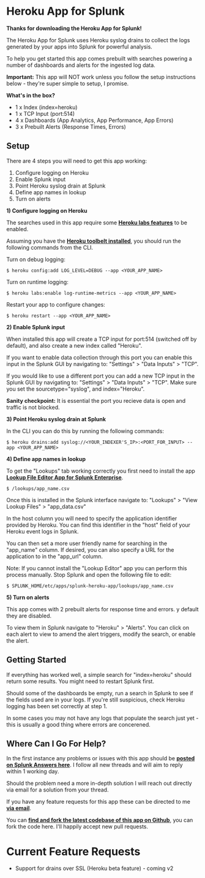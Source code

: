 # Heroku App for Splunk

**Thanks for downloading the Heroku App for Splunk!**

The Heroku App for Splunk uses Heroku syslog drains to collect the logs generated by your apps into Splunk for powerful analysis.

To help you get started this app comes prebuilt with searches powering a number of dashboards and alerts for the ingested log data.

**Important:** This app will NOT work unless you follow the setup instructions below - they're super simple to setup, I promise.

**What's in the box?**

* 1 x Index (index=heroku)
* 1 x TCP Input (port:514)
* 4 x Dashboards (App Analytics, App Performance, App Errors)
* 3 x Prebuilt Alerts (Response Times, Errors)

## Setup

There are 4 steps you will need to get this app working:

1. Configure logging on Heroku
2. Enable Splunk input
3. Point Heroku syslog drain at Splunk
4. Define app names in lookup
5. Turn on alerts

**1) Configure logging on Heroku**

The searches used in this app require some [**Heroku labs features**](https://devcenter.heroku.com/categories/labs) to be enabled.

Assuming you have the [**Heroku toolbelt installed**](https://toolbelt.heroku.com/), you should run the following commands from the CLI.

Turn on debug logging:

```$ heroku config:add LOG_LEVEL=DEBUG --app <YOUR_APP_NAME>```

Turn on runtime logging:

```$ heroku labs:enable log-runtime-metrics --app <YOUR_APP_NAME>```

Restart your app to configure changes:

```$ heroku restart --app <YOUR_APP_NAME>```

**2) Enable Splunk input**

When installed this app will create a TCP input for port:514 (switched off by default), and also create a new index called "Heroku".

If you want to enable data collection through this port you can enable this input in the Splunk GUI by navigating to: "Settings" > "Data Inputs" > "TCP".

If you would like to use a different port you can add a new TCP input in the Splunk GUI by navigating to: "Settings" > "Data Inputs" > "TCP". Make sure you set the sourcetype="syslog", and index="Heroku".

**Sanity checkpoint:** It is essential the port you recieve data is open and traffic is not blocked.

**3) Point Heroku syslog drain at Splunk**

In the CLI you can do this by running the following commands:

```$ heroku drains:add syslog://<YOUR_INDEXER'S_IP>:<PORT_FOR_INPUT> --app <YOUR_APP_NAME>```

**4) Define app names in lookup**

To get the "Lookups" tab working correctly you first need to install the app [**Lookup File Editor App for Splunk Enterprise**](https://splunkbase.splunk.com/app/1724/).

```$ /lookups/app_name.csv```

Once this is installed in the Splunk interface navigate to: "Lookups" > "View Lookup Files" > "app_data.csv"

In the host column you will need to specify the application identifier provided by Heroku. You can find this identifier in the "host" field of your Heroku event logs in Splunk.

You can then set a more user friendly name for searching in the "app_name" column. If desired, you can also specify a URL for the application to in the "app_url" column.

Note: If you cannot install the "Lookup Editor" app you can perform this process manually. Stop Splunk and open the following file to edit:

```$ SPLUNK_HOME/etc/apps/splunk-heroku-app/lookups/app_name.csv```

**5) Turn on alerts**

This app comes with 2 prebuilt alerts for response time and errors. y default they are disabled.

To view them in Splunk navigate to "Heroku" > "Alerts". You can click on each alert to view to amend the alert triggers, modify the search, or enable the alert.

## Getting Started

If everything has worked well, a simple search for "index=heroku" should return some results. You might need to restart Splunk first.

Should some of the dashboards be empty, run a search in Splunk to see if the fields used are in your logs. If you're still suspicious, check Heroku logging has been set correctly at step 1.

In some cases you may not have any logs that populate the search just yet - this is usually a good thing where errors are concerened.

## Where Can I Go For Help?

In the first instance any problems or issues with this app should be [**posted on Splunk Answers here**](http://answers.splunk.com/app/questions/1873.html). I follow all new threads and will aim to reply within 1 working day.

Should the problem need a more in-depth solution I will reach out directly via email for a solution from your thread.

If you have any feature requests for this app these can be directed to me [**via email**](mailto:support@splunkstart.com).

You can [**find and fork the latest codebase of this app on Github**](https://github.com/himynamesdave/splunk-heroku-app), you can fork the code here. I'll happily accept new pull requests.

# Current Feature Requests

* Support for drains over SSL (Heroku beta feature) - coming v2